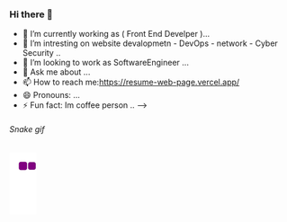 ### Hi there 👋

- 🔭 I’m currently working as ( Front End Develper  )...
- 🌱 I’m   intresting on website devalopmetn - DevOps - network - Cyber Security  ..
- 👯 I’m looking to work as SoftwareEngineer  ...
- 💬 Ask me about ...
- 📫 How to reach me:https://resume-web-page.vercel.app/
- 😄 Pronouns: ...
- ⚡ Fun fact: Im coffee person ..
-->
###### Snake gif
![snake gif](https://github.com/Azizah1992/Azizah1992/blob/output/github-contribution-grid-snake.gif)
